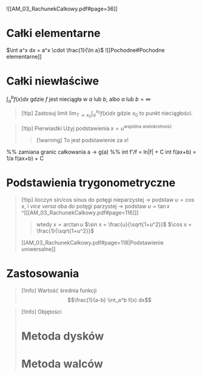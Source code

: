 

![[AM_03_RachunekCalkowy.pdf#page=36]]

# Całki elementarne
$\int a^x dx = a^x \cdot \frac{1}{\ln a}$
![[Pochodne#Pochodne elementarne]]
# Całki niewłaściwe
$\int_a^b f(x)dx$ gdzie $f$ jest nieciągła w $a$ lub $b$, albo $a$ lub $b = \infty$
>[!tip] Zastosuj limit
>$\lim_{T \to x_0} \int_a^{x_0}f(x)dx$ gdzie $x_0$ to punkt nieciągłości.
 
>[!tip] Pierwiastki
>Użyj podstawienia $x = u^\text{wspólna wielokrotność}$
>>[!warning] To jest podstawienie za x!

%% zamiana granic całkowania a -> g(a) %%
int f'/f = ln|f| + C
int f(ax+b) = 1/a f(ax+b) + C
# Podstawienia trygonometryczne
>[!tip] iloczyn sin/cos
>sinus do potęgi nieparzystej -> podstaw $u = \cos x$, i *vice versa*
>oba do potęgi parzystej -> podstaw $u = \tan x$ ^[[[AM_03_RachunekCalkowy.pdf#page=116]]]
>>wtedy $x = \arctan u$
>>$\sin x = \frac{u}{\sqrt{1+u^2}}$ 
>>$\cos x = \frac{1}{\sqrt{1+u^2}}$
>
>[[AM_03_RachunekCalkowy.pdf#page=118|Podstawienie uniwersalne]]

# Zastosowania
>[!info] Wartość średnia funkcji 
>$$\frac{1}{a-b} \int_a^b f(x) dx$$

>[!info] Objętości
># Metoda dysków
>
># Metoda walców